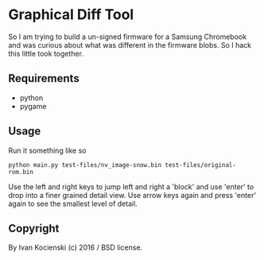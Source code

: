# Graphical Diff Tool

So I am trying to build a un-signed firmware for a Samsung Chromebook and
was curious about what was different in the firmware blobs. So I hack this
little took together.

## Requirements

- python
- pygame

## Usage

Run it something like so

    python main.py test-files/nv_image-snow.bin test-files/original-rom.bin

Use the left and right keys to jump left and right a 'block' and use 'enter'
to drop into a finer grained detail view. Use arrow keys again and press 
'enter' again to see the smallest level of detail.

## Copyright 

By Ivan Kocienski (c) 2016 / BSD license.

